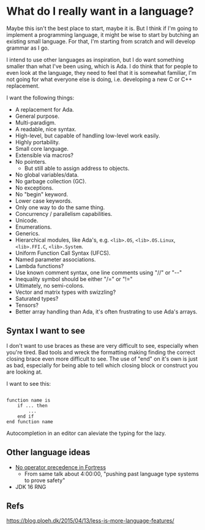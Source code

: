 # What do I really want in a language?

Maybe this isn't the best place to start, maybe it is. But I think if I'm going to implement a programming language, it might be wise to start by butching an existing small language. For that, I'm starting from scratch and will develop grammar as I go.

I intend to use other languages as inspiration, but I do want something smaller than what I've been using, which is Ada. I do think that for people to even look at the language, they need to feel that it is somewhat familiar, I'm not going for what everyone else is doing, i.e. developing a new C or C++ replacement.

I want the following things:

* A replacement for Ada.
* General purpose.
* Multi-paradigm.
* A readable, nice syntax.
* High-level, but capable of handling low-level work easily.
* Highly portability.
* Small core language.
* Extensible via macros?
* No pointers.
  + But still able to assign address to objects.
* No global variables/data.
* No garbage collection (GC).
* No exceptions.
* No "begin" keyword.
* Lower case keywords.
* Only one way to do the same thing.
* Concurrency / parallelism capabilities.
* Unicode.
* Enumerations.
* Generics.
* Hierarchical modules, like Ada's, e.g. ```<lib>.OS```, ```<lib>.OS.Linux```, ```<lib>.FFI.C```, ```<lib>.System```.
* Uniform Function Call Syntax (UFCS).
* Named parameter associations.
* Lambda functions?
* Use known comment syntax, one line comments using "//" or "--"
* Inequality symbol should be either "/=" or "!="
* Ultimately, no semi-colons.
* Vector and matrix types with swizzling?
* Saturated types?
* Tensors?
* Better array handling than Ada, it's often frustrating to use Ada's arrays.

## Syntax I want to see

I don't want to use braces as these are very difficult to see, especially when you're tired. Bad tools and wreck the formatting making finding the correct closing brace even more difficult to see. The use of "end" on it's own is just as bad, especially for being able to tell which closing block or construct you are looking at.

I want to see this:

```

function name is
    if ... then
        ...
    end if
end function name
```

Autocompletion in an editor can aleviate the typing for the lazy.

## Other language ideas

* [No operator precedence in Fortress](https://youtu.be/hUQKaTH9TMo?t=13740)
  - From same talk about 4:00:00, "pushing past language type systems to prove safety"
* JDK 16 RNG

## Refs

https://blog.ploeh.dk/2015/04/13/less-is-more-language-features/
